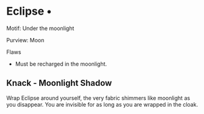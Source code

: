 # Eclipse •

Motif: Under the moonlight

Purview: Moon

Flaws
- Must be recharged in the moonlight.

## Knack - Moonlight Shadow

Wrap Eclipse around yourself, the very fabric shimmers like moonlight as you disappear. You are invisible for as long as you are wrapped in the cloak.
